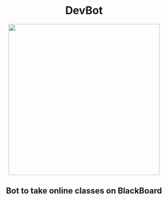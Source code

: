 <h1 align="center">DevBot</h1>

<p align="center">
  <img height="400" src="https://github.com/StatusNeo/Hacktoberfest_2020/blob/main/intro/img/bot.png?raw=true">
</p>

<h2 align="center">Bot to take online classes on BlackBoard</h2>




